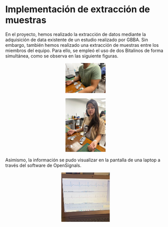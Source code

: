 # Implementación de extracción de muestras

En el proyecto, hemos realizado la extracción de datos mediante la adquisición de data existente de un estudio realizado por GBBA. 
Sin embargo, también hemos realizado una extracción de muestras entre los miembros del equipo. Para ello, se empleó el uso de dos Bitalinos de forma simultánea, como se observa en las siguiente figuras. </b>

<p align="center">
  <img src="https://github.com/luisdiazl/introduccionse-alesbiomedicas_grupo1/blob/main/imges/muestra1.jpeg" width="25%" height="25%">
</p> 
<p align="center">
  <img src="https://github.com/luisdiazl/introduccionse-alesbiomedicas_grupo1/blob/main/imges/muestra2.jpeg" width="25%" height="25%">
</p> 

Asimismo, la información se pudo visualizar en la pantalla de una laptop a través del software de OpenSignals. 

<p align="center">
  <img src="https://github.com/luisdiazl/introduccionse-alesbiomedicas_grupo1/blob/main/imges/pantalla.jpg" width="30%" height="30%">
</p> 
